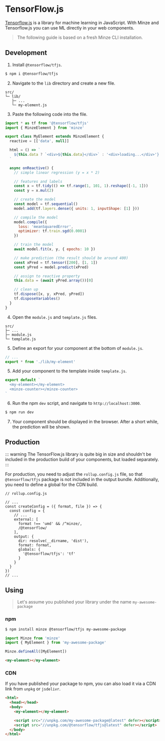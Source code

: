 # TensorFlow.js

[Tensorflow.js](https://www.tensorflow.org/js) is a library for machine learning in JavaScript. With Minze and Tensorflow.js you can use ML directly in your web components.

> The following guide is based on a fresh Minze CLI installation.

## Development

1. Install `@tensorflow/tfjs`.

```bash
$ npm i @tensorflow/tfjs
```

2. Navigate to the `lib` directory and create a new file.

```
src/
└─ lib/
   ├─ ...
   └─ my-element.js
```

3. Paste the following code into the file.

```js
import * as tf from '@tensorflow/tfjs'
import { MinzeElement } from 'minze'

export class MyElement extends MinzeElement {
  reactive = [['data', null]]

  html = () => `
    ${this.data ? `<div>${this.data}</div>` : '<div>loading...</div>'}
  `

  async onReactive() {
    // simple linear regression (y = x * 2)

    // features and labels
    const x = tf.tidy(() => tf.range(1, 101, 1).reshape([-1, 1]))
    const y = x.mul(2)

    // create the model
    const model = tf.sequential()
    model.add(tf.layers.dense({ units: 1, inputShape: [1] }))

    // compile the model
    model.compile({
      loss: 'meanSquaredError',
      optimizer: tf.train.sgd(0.0001)
    })

    // train the model
    await model.fit(x, y, { epochs: 10 })

    // make prediction (the result should be around 400)
    const xPred = tf.tensor([200], [1, 1])
    const yPred = model.predict(xPred)

    // assign to reactive property
    this.data = (await yPred.array())[0]

    // clean up
    tf.dispose([x, y, xPred, yPred])
    tf.disposeVariables()
  }
}
```

4. Open the `module.js` and `template.js` files.

```
src/
├─ ...
├─ module.js
└─ template.js
```

5. Define an export for your component at the bottom of `module.js`.

```js
// ...
export * from './lib/my-element'
```

5. Add your component to the template inside `template.js`.

```js
export default `
  <my-element></my-element>
  <minze-counter></minze-counter>
`
```

6. Run the npm `dev` script, and navigate to `http://localhost:3000`.

```bash
$ npm run dev
```

7. Your component should be displayed in the browser. After a short while, the prediction will be shown.

## Production

::: warning
The TensorFlow.js library is quite big in size and shouldn't be included in the production build of your components, but loaded separately.
:::

For production, you need to adjust the `rollup.config.js` file, so that `@tensorflow/tfjs` package is not included in the output bundle. Additionally, you need to define a global for the CDN build.

```js{9,15}
// rollup.config.js

// ...
const createConfig = ({ format, file }) => {
  const config = {
    // ...
    external: [
      format !== 'umd' && /^minze/,
      /@tensorflow/
    ],
    output: {
      dir: resolve(__dirname, 'dist'),
      format: format,
      globals: {
        '@tensorflow/tfjs': 'tf'
      }
    }
  }
})
// ...
```

## Using

> Let's assume you published your library under the name `my-awesome-package`

### npm

```bash
$ npm install minze @tensorflow/tfjs my-awesome-package
```

```js
import Minze from 'minze'
import { MyElement } from 'my-awesome-package'

Minze.defineAll([MyElement])
```

```html
<my-element></my-element>
```

### CDN

If you have published your package to npm, you can also load it via a CDN link from `unpkg` or `jsdelivr`.

```html
<html>
  <head></head>
  <body>
    <my-element></my-element>

    <script src="//unpkg.com/my-awesome-package@latest" defer></script>
    <script src="//unpkg.com/@tensorflow/tfjs@latest" defer></script>
  </body>
</html>
```
